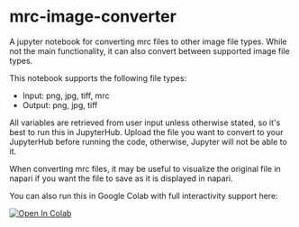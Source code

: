 # mrc-image-converter
A jupyter notebook for converting mrc files to other image file types. While not the main functionality, it can also convert between supported image file types.

This notebook supports the following file types:
  - Input: png, jpg, tiff, mrc
  - Output: png, jpg, tiff

All variables are retrieved from user input unless otherwise stated, so it's best to run this in JupyterHub. Upload the file you want to convert to your JupyterHub before running the code, otherwise, Jupyter will not be able to it.

When converting mrc files, it may be useful to visualize the original file in napari if you want the file to save as it is displayed in napari.

You can also run this in Google Colab with full interactivity support here:

<a target="_blank" href="https://colab.research.google.com/github/gracefacetseng/mrc-image-converter/blob/main/converter%20-%20google%20colab%20ver.ipynb">
  <img src="https://colab.research.google.com/assets/colab-badge.svg" alt="Open In Colab"/>
</a>
